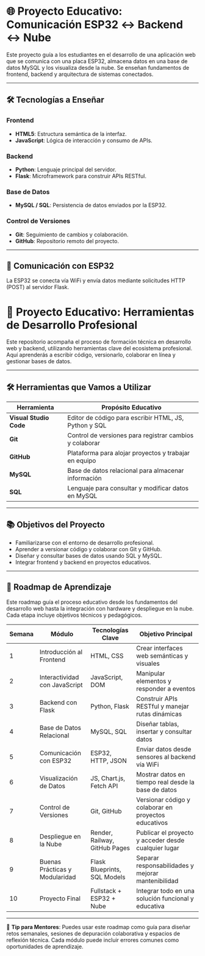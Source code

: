 # 🌐 Proyecto Educativo: Comunicación ESP32 ↔ Backend ↔ Nube

Este proyecto guía a los estudiantes en el desarrollo de una aplicación web que se comunica con una placa ESP32, almacena datos en una base de datos MySQL y los visualiza desde la nube. Se enseñan fundamentos de frontend, backend y arquitectura de sistemas conectados.

---

## 🛠 Tecnologías a Enseñar

### Frontend
- **HTML5**: Estructura semántica de la interfaz.
- **JavaScript**: Lógica de interacción y consumo de APIs.

### Backend
- **Python**: Lenguaje principal del servidor.
- **Flask**: Microframework para construir APIs RESTful.

### Base de Datos
- **MySQL / SQL**: Persistencia de datos enviados por la ESP32.

### Control de Versiones
- **Git**: Seguimiento de cambios y colaboración.
- **GitHub**: Repositorio remoto del proyecto.

---

## 🔌 Comunicación con ESP32

La ESP32 se conecta vía WiFi y envía datos mediante solicitudes HTTP (POST) al servidor Flask.

# 🧠 Proyecto Educativo: Herramientas de Desarrollo Profesional

Este repositorio acompaña el proceso de formación técnica en desarrollo web y backend, utilizando herramientas clave del ecosistema profesional. Aquí aprenderás a escribir código, versionarlo, colaborar en línea y gestionar bases de datos.

---

## 🛠 Herramientas que Vamos a Utilizar

| Herramienta           | Propósito Educativo                                         |
|-----------------------|-------------------------------------------------------------|
| **Visual Studio Code**| Editor de código para escribir HTML, JS, Python y SQL       |
| **Git**               | Control de versiones para registrar cambios y colaborar     |
| **GitHub**            | Plataforma para alojar proyectos y trabajar en equipo       |
| **MySQL**             | Base de datos relacional para almacenar información         |
| **SQL**               | Lenguaje para consultar y modificar datos en MySQL          |

---

## 📚 Objetivos del Proyecto

- Familiarizarse con el entorno de desarrollo profesional.
- Aprender a versionar código y colaborar con Git y GitHub.
- Diseñar y consultar bases de datos usando SQL y MySQL.
- Integrar frontend y backend en proyectos educativos.

---
## 🧭 Roadmap de Aprendizaje

Este roadmap guía el proceso educativo desde los fundamentos del desarrollo web hasta la integración con hardware y despliegue en la nube. Cada etapa incluye objetivos técnicos y pedagógicos.

| Semana | Módulo                        | Tecnologías Clave                  | Objetivo Principal                                      |
|--------|-------------------------------|------------------------------------|---------------------------------------------------------|
| 1      | Introducción al Frontend      | HTML, CSS                          | Crear interfaces web semánticas y visuales              |
| 2      | Interactividad con JavaScript | JavaScript, DOM                    | Manipular elementos y responder a eventos               |
| 3      | Backend con Flask             | Python, Flask                      | Construir APIs RESTful y manejar rutas dinámicas        |
| 4      | Base de Datos Relacional      | MySQL, SQL                         | Diseñar tablas, insertar y consultar datos              |
| 5      | Comunicación con ESP32        | ESP32, HTTP, JSON                  | Enviar datos desde sensores al backend vía WiFi         |
| 6      | Visualización de Datos        | JS, Chart.js, Fetch API            | Mostrar datos en tiempo real desde la base de datos     |
| 7      | Control de Versiones          | Git, GitHub                        | Versionar código y colaborar en proyectos educativos    |
| 8      | Despliegue en la Nube         | Render, Railway, GitHub Pages      | Publicar el proyecto y acceder desde cualquier lugar    |
| 9      | Buenas Prácticas y Modularidad| Flask Blueprints, SQL Models       | Separar responsabilidades y mejorar mantenibilidad      |
| 10     | Proyecto Final                | Fullstack + ESP32 + Nube           | Integrar todo en una solución funcional y educativa     |

---

🎯 **Tip para Mentores**: Puedes usar este roadmap como guía para diseñar retos semanales, sesiones de depuración colaborativa y espacios de reflexión técnica. Cada módulo puede incluir errores comunes como oportunidades de aprendizaje.


